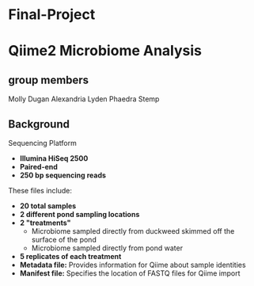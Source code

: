 # Final-Project

# Qiime2 Microbiome Analysis

## group members
Molly Dugan 
Alexandria Lyden 
Phaedra Stemp 

## Background 
Sequencing Platform  
- **Illumina HiSeq 2500**  
- **Paired-end**  
- **250 bp sequencing reads**  
 
These files include:  
- **20 total samples**  
- **2 different pond sampling locations**  
- **2 "treatments"**  
  - Microbiome sampled directly from duckweed skimmed off the surface of the pond  
  - Microbiome sampled directly from pond water  
- **5 replicates of each treatment**  
- **Metadata file:** Provides information for Qiime about sample identities  
- **Manifest file:** Specifies the location of FASTQ files for Qiime import
